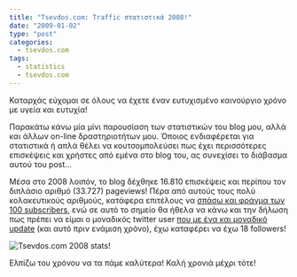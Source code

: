 ```yaml
---
title: "Tsevdos.com: Traffic στατιστικά 2008!"
date: "2009-01-02"
type: "post"
categories:
  - tsevdos.com
tags:
  - statistics
  - tsevdos.com
---
```


Καταρχάς εύχομαι σε όλους να έχετε έναν ευτυχισμένο καινούργιο χρόνο με υγεία και ευτυχία!

Παρακάτω κάνω μία μίνι παρουσίαση των στατιστικών του blog μου, αλλά και άλλων on-line δραστηριοτήτων μου. Όποιος ενδιαφέρεται για στατιστικά ή απλά θέλει να κουτσομπολεύσει πως έχει περισσότερες επισκέψεις και χρήστες από εμένα στο blog του, ας συνεχίσει το διάβασμα αυτού του post...

Μέσα στο 2008 λοιπόν, το blog δέχθηκε 16.810 επισκέψεις και περίπου τον διπλάσιο αριθμό (33.727) pageviews! Πέρα από αυτούς τους πολύ κολακευτικούς αριθμούς, κατάφερα επιτέλους να [σπάσω και φράγμα των 100 subscribers](http://www.tsevdos.com/2008/12/19/tsevdos-com-passes-the-100-sunscribers/ "Το Tsevdos.com σπάει το φράγμα των 100 subscribers!"), ενώ σε αυτό το σημείο θα ήθελα να κάνω και την δήλωση πως πρέπει να είμαι ο μοναδικός twitter user [που με ένα και μοναδικό update](http://twitter.com/tsevdosjohn "Tsevdos twitter account") (και αυτό πριν ενάμιση χρόνο), έχω καταφέρει να έχω 18 followers!

![](https://i0.wp.com/farm4.static.flickr.com/3262/3157066362_8c66fe848e_o.jpg?resize=550%2C328 "Tsevdos.com 2008 stats!")

Ελπίζω του χρόνου να τα πάμε καλύτερα! Καλή χρονιά μέχρι τότε!
